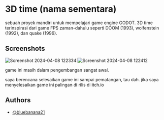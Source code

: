 
# 3D time (nama sementara)

sebuah proyek mandiri untuk mempelajari game engine GODOT. 3D time terinspirasi dari game FPS zaman-dahulu seperti DOOM (1993), wolfenstein (1992), dan quake (1996).



## Screenshots

![Screenshot 2024-04-08 122334](https://github.com/bluebanana21/3D-time-godot-/assets/147362583/e614c9a8-adef-4aec-a1d2-80b7b5a608ab)
![Screenshot 2024-04-08 122412](https://github.com/bluebanana21/3D-time-godot-/assets/147362583/e788b904-5998-409a-91a2-655acdc8e8f0)


game ini masih dalam pengembangan sangat awal.



saya berencana selesaikan game ini sampai pematangan, tau dah. 
jika saya menyelesaikan game ini palingan di rilis di itch.io


## Authors

- [@bluebanana21](https://github.com/bluebanana21)


